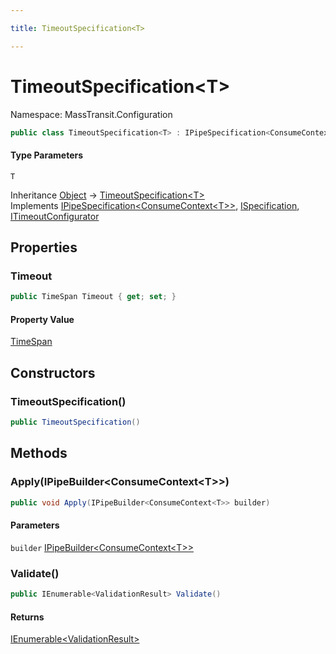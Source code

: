 ```yaml
---

title: TimeoutSpecification<T>

---
```


# TimeoutSpecification\<T\>

Namespace: MassTransit.Configuration

```csharp
public class TimeoutSpecification<T> : IPipeSpecification<ConsumeContext<T>>, ISpecification, ITimeoutConfigurator
```

#### Type Parameters

`T`<br/>

Inheritance [Object](https://learn.microsoft.com/en-us/dotnet/api/system.object) → [TimeoutSpecification\<T\>](../masstransit-configuration/timeoutspecification-1)<br/>
Implements [IPipeSpecification\<ConsumeContext\<T\>\>](../../masstransit-abstractions/masstransit-configuration/ipipespecification-1), [ISpecification](../../masstransit-abstractions/masstransit/ispecification), [ITimeoutConfigurator](../masstransit/itimeoutconfigurator)

## Properties

### **Timeout**

```csharp
public TimeSpan Timeout { get; set; }
```

#### Property Value

[TimeSpan](https://learn.microsoft.com/en-us/dotnet/api/system.timespan)<br/>

## Constructors

### **TimeoutSpecification()**

```csharp
public TimeoutSpecification()
```

## Methods

### **Apply(IPipeBuilder\<ConsumeContext\<T\>\>)**

```csharp
public void Apply(IPipeBuilder<ConsumeContext<T>> builder)
```

#### Parameters

`builder` [IPipeBuilder\<ConsumeContext\<T\>\>](../../masstransit-abstractions/masstransit-configuration/ipipebuilder-1)<br/>

### **Validate()**

```csharp
public IEnumerable<ValidationResult> Validate()
```

#### Returns

[IEnumerable\<ValidationResult\>](https://learn.microsoft.com/en-us/dotnet/api/system.collections.generic.ienumerable-1)<br/>
